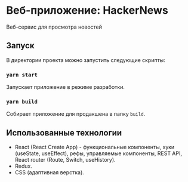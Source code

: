 # Веб-приложение: HackerNews

Веб-сервис для просмотра новостей

## Запуск

В директории проекта можно запустить следующие скрипты:

### `yarn start`

Запускает приложение в режиме разработки.

### `yarn build`

Собирает приложение для продакшена в папку `build`.

## Использованные технологии
* React (React Create App) - функциональные компоненты, хуки (useState, useEffect), рефы, управляемые компоненты, REST API, React router (Route, Switch, useHistory).
* Redux.
* CSS (адаптивная верстка).
